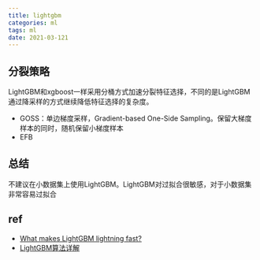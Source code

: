 ```yaml
---
title: lightgbm
categories: ml
tags: ml
date: 2021-03-121
---
```



## 分裂策略

LightGBM和xgboost一样采用分桶方式加速分裂特征选择，不同的是LightGBM通过降采样的方式继续降低特征选择的复杂度。

- GOSS：单边梯度采样，Gradient-based One-Side Sampling。保留大梯度样本的同时，随机保留小梯度样本
- EFB

## 总结

不建议在小数据集上使用LightGBM。LightGBM对过拟合很敏感，对于小数据集非常容易过拟合


## ref

- [What makes LightGBM lightning fast?](https://towardsdatascience.com/what-makes-lightgbm-lightning-fast-a27cf0d9785e)
- [LightGBM算法详解](https://blog.csdn.net/GFDGFHSDS/article/details/104779767)